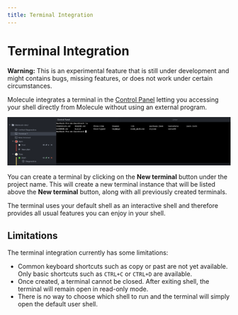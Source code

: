 ```yaml
---
title: Terminal Integration
---
```


Terminal Integration
====================

**Warning:** This is an experimental feature that is still under development and
might contains bugs, missing features, or does not work under certain circumstances.

Molecule integrates a terminal in the [Control Panel](getting-started-using-a-plan.md)
letting you accessing your shell directly from Molecule without using an external program.

![Terminal overview](assets/terminal-overview.png)

You can create a terminal by clicking on the **New terminal** button under the project name.
This will create a new terminal instance that will be listed above the **New terminal** button,
along with all previously created terminals.

The terminal uses your default shell as an interactive shell and therefore provides all
usual features you can enjoy in your shell.

Limitations
-----------

The terminal integration currently has some limitations:

- Common keyboard shortcuts such as copy or past are not yet available. Only basic shortcuts
such as `CTRL+C` or `CTRL+D` are available.
- Once created, a terminal cannot be closed. After exiting shell, the terminal will
remain open in read-only mode.
- There is no way to choose which shell to run and the terminal will simply open the default
user shell.
